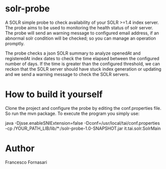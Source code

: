 # solr-probe
A SOLR simple probe to check availability of your SOLR >=1.4 index server. The probe aims to be used to monitoring the health status of solr server. The probe will send an warning message to configured email address, if an abnormal solr condition will be checked; so you can manage an operation promptly.

The probe checks a json SOLR summary to analyze openedAt and registeredAt index dates to check the time elapsed between the configured number of days. If the time is greater than the configured threshold, we can reckon that the SOLR server should have stuck index generation or updating and we send a warning message to check the SOLR servers.

# How to build it yourself
Clone the project and configure the probe by editing the conf.properties file. So run the mvn package. 
To execute the program you simply use:

java -Djsse.enableSNIExtension=false -Dconf=/usr/local/tai/conf.properties -cp /YOUR_PATH_LIB/lib/*:/solr-probe-1.0-SNAPSHOT.jar it.tai.solr.SolrMain

# Author
Francesco Fornasari



